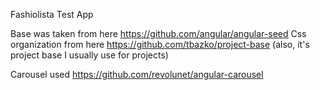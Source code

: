 Fashiolista Test App

Base was taken from here https://github.com/angular/angular-seed
Css organization from here https://github.com/tbazko/project-base (also, it's project base I usually use for projects)

Carousel used https://github.com/revolunet/angular-carousel